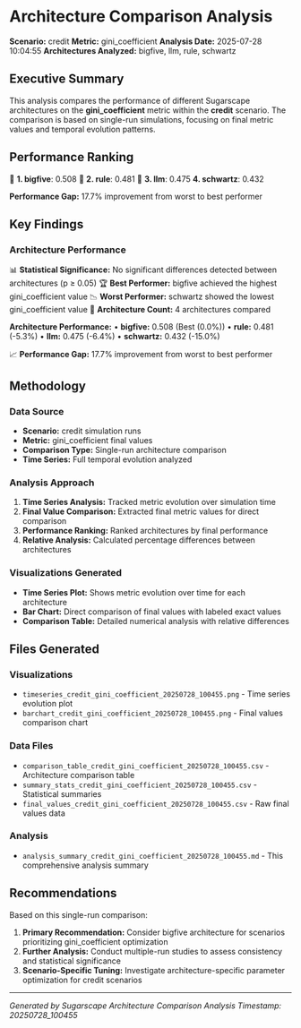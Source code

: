 # Architecture Comparison Analysis

**Scenario:** credit
**Metric:** gini_coefficient
**Analysis Date:** 2025-07-28 10:04:55
**Architectures Analyzed:** bigfive, llm, rule, schwartz

## Executive Summary

This analysis compares the performance of different Sugarscape architectures on the **gini_coefficient** metric within the **credit** scenario. The comparison is based on single-run simulations, focusing on final metric values and temporal evolution patterns.

## Performance Ranking

🥇 **1. bigfive**: 0.508
🥈 **2. rule**: 0.481
🥉 **3. llm**: 0.475
   **4. schwartz**: 0.432

**Performance Gap:** 17.7% improvement from worst to best performer

## Key Findings

### Architecture Performance
📊 **Statistical Significance:** No significant differences detected between architectures (p ≥ 0.05)
🏆 **Best Performer:** bigfive achieved the highest gini_coefficient value
📉 **Worst Performer:** schwartz showed the lowest gini_coefficient value
🔢 **Architecture Count:** 4 architectures compared

**Architecture Performance:**
• **bigfive:** 0.508 (Best (0.0%))
• **rule:** 0.481 (-5.3%)
• **llm:** 0.475 (-6.4%)
• **schwartz:** 0.432 (-15.0%)

📈 **Performance Gap:** 17.7% improvement from worst to best performer

## Methodology

### Data Source
- **Scenario:** credit simulation runs
- **Metric:** gini_coefficient final values
- **Comparison Type:** Single-run architecture comparison
- **Time Series:** Full temporal evolution analyzed

### Analysis Approach
1. **Time Series Analysis:** Tracked metric evolution over simulation time
2. **Final Value Comparison:** Extracted final metric values for direct comparison
3. **Performance Ranking:** Ranked architectures by final performance
4. **Relative Analysis:** Calculated percentage differences between architectures

### Visualizations Generated
- **Time Series Plot:** Shows metric evolution over time for each architecture
- **Bar Chart:** Direct comparison of final values with labeled exact values
- **Comparison Table:** Detailed numerical analysis with relative differences

## Files Generated

### Visualizations
- `timeseries_credit_gini_coefficient_20250728_100455.png` - Time series evolution plot
- `barchart_credit_gini_coefficient_20250728_100455.png` - Final values comparison chart

### Data Files
- `comparison_table_credit_gini_coefficient_20250728_100455.csv` - Architecture comparison table
- `summary_stats_credit_gini_coefficient_20250728_100455.csv` - Statistical summaries
- `final_values_credit_gini_coefficient_20250728_100455.csv` - Raw final values data

### Analysis
- `analysis_summary_credit_gini_coefficient_20250728_100455.md` - This comprehensive analysis summary

## Recommendations

Based on this single-run comparison:
1. **Primary Recommendation:** Consider bigfive architecture for scenarios prioritizing gini_coefficient optimization
2. **Further Analysis:** Conduct multiple-run studies to assess consistency and statistical significance
3. **Scenario-Specific Tuning:** Investigate architecture-specific parameter optimization for credit scenarios


---
*Generated by Sugarscape Architecture Comparison Analysis*
*Timestamp: 20250728_100455*
